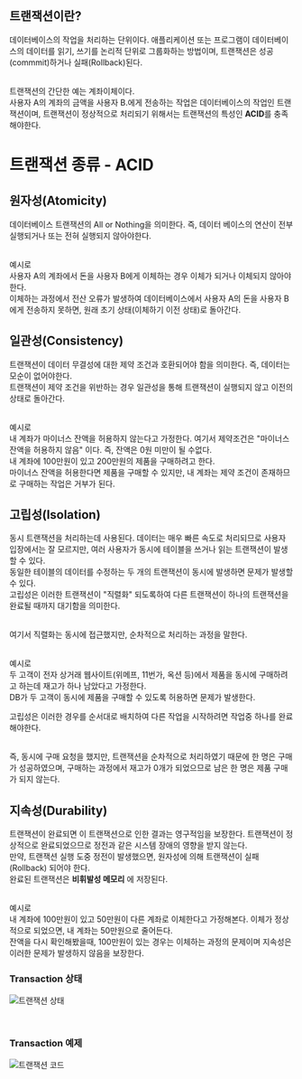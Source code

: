 ## 트랜잭션이란?

데이터베이스의 작업을 처리하는 단위이다. 애플리케이션 또는 프로그램이 데이터베이스의 데이터를 읽기, 쓰기를 논리적 단위로 그룹화하는 방법이며, 트랜잭션은 성공(commmit)하거나 실패(Rollback)된다. </br> </br>

트랜잭션의 간단한 예는 계좌이체이다. </br>
사용자 A의 계좌의 금액을 사용자 B.에게 전송하는 작업은 데이터베이스의 작업인 트랜잭션이며, 트랜잭션이 정상적으로 처리되기 위해서는 트랜잭션의 특성인 **ACID**를 충족해야한다.


# 트랜잭션 종류 - ACID
## 원자성(Atomicity)
데이터베이스 트랜잭션의 All or Nothing을 의미한다. 즉, 데이터 베이스의 연산이 전부 실행되거나 또는 전혀 실행되지 않아야한다. </br></br>

예시로 </br>
사용자 A의 계좌에서 돈을 사용자 B에게 이체하는 경우 이체가 되거나 이체되지 않아야한다. </br>
이체하는 과정에서 전산 오류가 발생하여 데이터베이스에서 사용자 A의 돈을 사용자 B에게 전송하지 못하면, 원래 초기 상태(이체하기 이전 상태)로 돌아간다. </br>


## 일관성(Consistency)
트랜잭션이 데이터 무결성에 대한 제약 조건과 호환되어야 함을 의미한다. 즉, 데이터는 모순이 없어야한다. </br>
트랜잭션이 제약 조건을 위반하는 경우 일관성을 통해 트랜잭션이 실행되지 않고 이전의 상태로 돌아간다. </br> </br>

예시로 </br>
내 계좌가 마이너스 잔액을 허용하지 않는다고 가정한다. 여기서 제약조건은 "마이너스 잔액을 허용하지 않음" 이다. 즉, 잔액은 0원 미만이 될 수없다. </br>
내 계좌에 100만원이 있고 200만원의 제품을 구매하려고 한다. </br>
마이너스 잔액을 허용한다면 제품을 구매할 수 있지만, 내 계좌는 제약 조건이 존재하므로 구매하는 작업은 거부가 된다. </br>

## 고립성(Isolation)
동시 트랜잭션을 처리하는데 사용된다. 데이터는 매우 빠른 속도로 처리되므로 사용자 입장에서는 잘 모르지만, 여러 사용자가 동시에 테이블을 쓰거나 읽는 트랜잭션이 발생할 수 있다.</br>
동일한 테이블의 데이터를 수정하는 두 개의 트랜잭션이 동시에 발생하면 문제가 발생할 수 있다. </br>
고립성은 이러한 트랜잭션이 "직렬화" 되도록하여 다른 트랜잭션이 하나의 트랜잭션을 완료될 때까지 대기함을 의미한다.</br></br>

여기서 직렬화는 동시에 접근했지만, 순차적으로 처리하는 과정을 말한다. </br></br>

예시로 </br>
두 고객이 전자 상거래 웹사이트(위메프, 11번가, 옥션 등)에서 제품을 동시에 구매하려고 하는데 재고가 하나 남았다고 가정한다. </br>
DB가 두 고객이 동시에 제품을 구매할 수 있도록 허용하면 문제가 발생한다. </br>

고립성은 이러한 경우를 순서대로 배치하여 다른 작업을 시작하려면 작업중 하나를 완료해야한다. </br></br>

즉, 동시에 구매 요청을 했지만, 트랜잭션을 순차적으로 처리하였기 때문에 한 명은 구매가 성공하였으며, 구매하는 과정에서 재고가 0개가 되었으므로 남은 한 명은 제품 구매가 되지 않는다. </br>


## 지속성(Durability)
트랜잭션이 완료되면 이 트랜잭션으로 인한 결과는 영구적임을 보장한다. 트랜잭션이 정상적으로 완료되었으므로 정전과 같은 시스템 장애의 영향을 받지 않는다. </br>
만약, 트랜잭션 실행 도중 정전이 발생했으면, 원자성에 의해 트랜잭션이 실패(Rollback) 되어야 한다. </br>
완료된 트랜잭션은 **비휘발성 메모리** 에 저장된다. </br></br>

예시로 </br>
내 계좌에 100만원이 있고 50만원이 다른 계좌로 이체한다고 가정해본다. 이체가 정상적으로 되었으면, 내 계좌는 50만원으로 줄어든다. </br>
잔액을 다시 확인해봤을때, 100만원이 있는 경우는 이체하는 과정의 문제이며 지속성은 이러한 문제가 발생하지 않음을 보장한다. </br>



### Transaction 상태 
![트랜잭션 상태](https://user-images.githubusercontent.com/58407737/211234862-54b5c70a-3c9b-4526-bb6b-173efa491f67.png)


</br>

### Transaction 예제
![트랜잭션 코드](https://user-images.githubusercontent.com/58407737/211234587-668254a7-de38-4ec7-8d72-deaa1d550bee.png)

 
